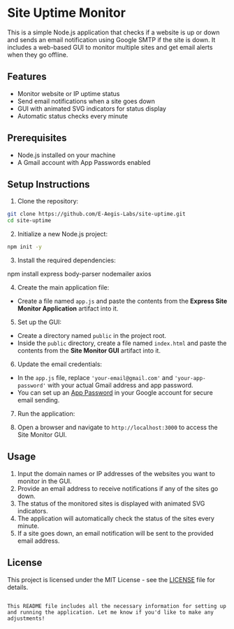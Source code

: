 # Site Uptime Monitor

This is a simple Node.js application that checks if a website is up or down and sends an email notification using Google SMTP if the site is down. It includes a web-based GUI to monitor multiple sites and get email alerts when they go offline.

## Features
- Monitor website or IP uptime status
- Send email notifications when a site goes down
- GUI with animated SVG indicators for status display
- Automatic status checks every minute

## Prerequisites
- Node.js installed on your machine
- A Gmail account with App Passwords enabled

## Setup Instructions

1. Clone the repository:

```bash
git clone https://github.com/E-Aegis-Labs/site-uptime.git
cd site-uptime
```

2. Initialize a new Node.js project:

```bash
npm init -y
```

3. Install the required dependencies:


npm install express body-parser nodemailer axios

4. Create the main application file:

- Create a file named `app.js` and paste the contents from the **Express Site Monitor Application** artifact into it.

5. Set up the GUI:

- Create a directory named `public` in the project root.
- Inside the `public` directory, create a file named `index.html` and paste the contents from the **Site Monitor GUI** artifact into it.

6. Update the email credentials:

- In the `app.js` file, replace `'your-email@gmail.com'` and `'your-app-password'` with your actual Gmail address and app password.
- You can set up an [App Password](https://support.google.com/accounts/answer/185833?hl=en) in your Google account for secure email sending.

7. Run the application:



8. Open a browser and navigate to `http://localhost:3000` to access the Site Monitor GUI.

## Usage

1. Input the domain names or IP addresses of the websites you want to monitor in the GUI.
2. Provide an email address to receive notifications if any of the sites go down.
3. The status of the monitored sites is displayed with animated SVG indicators.
4. The application will automatically check the status of the sites every minute.
5. If a site goes down, an email notification will be sent to the provided email address.

## License
This project is licensed under the MIT License - see the [LICENSE](LICENSE) file for details.
```

This README file includes all the necessary information for setting up and running the application. Let me know if you'd like to make any adjustments!
